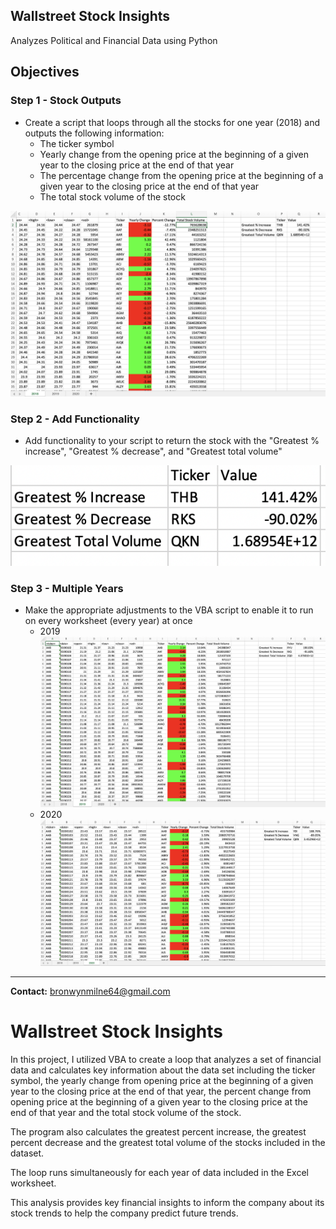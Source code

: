 ## Wallstreet Stock Insights 

Analyzes Political and Financial Data using Python 

## Objectives

### Step 1 - Stock Outputs 

* Create a script that loops through all the stocks for one year (2018) and outputs the following information:
    * The ticker symbol
    * Yearly change from the opening price at the beginning of a given year to the closing price at the end of that year
    * The percentage change from the opening price at the beginning of a given year to the closing price at the end of that year
    * The total stock volume of the stock

![](images/2018.png)

### Step 2 - Add Functionality

* Add functionality to your script to return the stock with the "Greatest % increase", "Greatest % decrease", and "Greatest total volume"

![](images/function.png)

### Step 3 - Multiple Years

* Make the appropriate adjustments to the VBA script to enable it to run on every worksheet (every year) at once
    * 2019
![](images/2019.png)
    * 2020
![](images/2020.png)

---------------------------------------------------

<b>Contact:</b> bronwynmilne64@gmail.com




# Wallstreet Stock Insights 

In this project, I utilized VBA to create a loop that analyzes a set of financial data and calculates key information about the data set including the ticker symbol, the yearly change from opening price at the beginning of a given year to the closing price at the end of that year, the percent change from opening price at the beginning of a given year to the closing price at the end of that year and the total stock volume of the stock. 

The program also calculates the greatest percent increase, the greatest percent decrease and the greatest total volume of the stocks included in the dataset. 

The loop runs simultaneously for each year of data included in the Excel worksheet.

This analysis provides key financial insights to inform the company about its stock trends to help the company predict future trends. 
